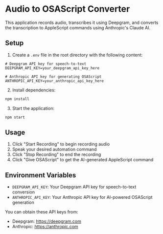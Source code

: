# Audio to OSAScript Converter

This application records audio, transcribes it using Deepgram, and converts the transcription to AppleScript commands using Anthropic's Claude AI.

## Setup

1. Create a `.env` file in the root directory with the following content:

```
# Deepgram API key for speech-to-text
DEEPGRAM_API_KEY=your_deepgram_api_key_here

# Anthropic API key for generating OSAScript
ANTHROPIC_API_KEY=your_anthropic_api_key_here
```

2. Install dependencies:

```bash
npm install
```

3. Start the application:

```bash
npm start
```

## Usage

1. Click "Start Recording" to begin recording audio
2. Speak your desired automation command
3. Click "Stop Recording" to end the recording
4. Click "Give OSAScript" to get the AI-generated AppleScript command

## Environment Variables

- `DEEPGRAM_API_KEY`: Your Deepgram API key for speech-to-text conversion
- `ANTHROPIC_API_KEY`: Your Anthropic API key for AI-powered OSAScript generation

You can obtain these API keys from:

- Deepgram: https://deepgram.com
- Anthropic: https://anthropic.com
